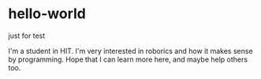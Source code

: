 # hello-world
just for test

I'm a student in HIT.
I'm very interested in roborics and how it makes sense by programming.
Hope that I can learn more here, and maybe help others too.
